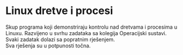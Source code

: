 # Linux dretve i procesi
Skup programa koji demonstriraju kontrolu nad dretvama i procesima u Linuxu.
Razvijeno u svrhu zadataka sa kolegija Operacijski sustavi.<br> 
Svaki zadatak dolazi sa popratnim rješenjem.  <br>
Sva rješenja su u potpunosti točna.
